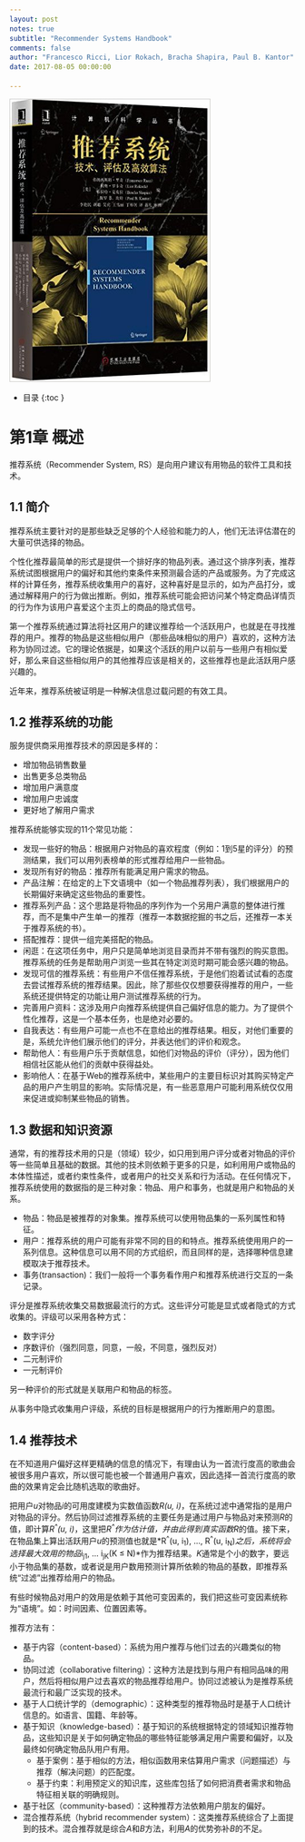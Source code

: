 ```yaml
---
layout: post
notes: true
subtitle: "Recommender Systems Handbook"
comments: false
author: "Francesco Ricci, Lior Rokach, Bracha Shapira, Paul B. Kantor"
date: 2017-08-05 00:00:00

---
```


![](/img/notes/rs/recommenderSystemsHandbook/recommender_systems_handbook.jpg)

*   目录
{:toc }

# 第1章 概述

推荐系统（Recommender System, RS）是向用户建议有用物品的软件工具和技术。

## 1.1 简介

推荐系统主要针对的是那些缺乏足够的个人经验和能力的人，他们无法评估潜在的大量可供选择的物品。

个性化推荐最简单的形式是提供一个排好序的物品列表。通过这个排序列表，推荐系统试图根据用户的偏好和其他约束条件来预测最合适的产品或服务。为了完成这样的计算任务，推荐系统收集用户的喜好，这种喜好是显示的，如为产品打分，或通过解释用户的行为做出推断。例如，推荐系统可能会把访问某个特定商品详情页的行为作为该用户喜爱这个主页上的商品的隐式信号。

第一个推荐系统通过算法将社区用户的建议推荐给一个活跃用户，也就是在寻找推荐的用户。推荐的物品是这些相似用户（那些品味相似的用户）喜欢的，这种方法称为协同过滤。它的理论依据是，如果这个活跃的用户以前与一些用户有相似爱好，那么来自这些相似用户的其他推荐应该是相关的，这些推荐也是此活跃用户感兴趣的。

近年来，推荐系统被证明是一种解决信息过载问题的有效工具。

## 1.2 推荐系统的功能

服务提供商采用推荐技术的原因是多样的：

*	增加物品销售数量
*	出售更多总类物品
*	增加用户满意度
*	增加用户忠诚度
*	更好地了解用户需求

推荐系统能够实现的11个常见功能：

*	发现一些好的物品：根据用户对物品的喜欢程度（例如：1到5星的评分）的预测结果，我们可以用列表榜单的形式推荐给用户一些物品。
*	发现所有好的物品：推荐所有能满足用户需求的物品。
*	产品注解：在给定的上下文语境中（如一个物品推荐列表），我们根据用户的长期偏好来确定这些物品的重要性。
*	推荐系列产品：这个思路是将物品的序列作为一个另用户满意的整体进行推荐，而不是集中产生单一的推荐（推荐一本数据挖掘的书之后，还推荐一本关于推荐系统的书）。
*	搭配推荐：提供一组完美搭配的物品。
*	闲逛：在这项任务中，用户只是简单地浏览目录而并不带有强烈的购买意图。推荐系统的任务是帮助用户浏览一些其在特定浏览时期可能会感兴趣的物品。
*	发现可信的推荐系统：有些用户不信任推荐系统，于是他们抱着试试看的态度去尝试推荐系统的推荐结果。因此，除了那些仅仅想要获得推荐的用户，一些系统还提供特定的功能让用户测试推荐系统的行为。
*	完善用户资料：这涉及用户向推荐系统提供自己偏好信息的能力。为了提供个性化推荐，这是一个基本任务，也是绝对必要的。
*	自我表达：有些用户可能一点也不在意给出的推荐结果。相反，对他们重要的是，系统允许他们展示他们的评分，并表达他们的评价和观念。
*	帮助他人：有些用户乐于贡献信息，如他们对物品的评价（评分），因为他们相信社区能从他们的贡献中获得益处。
*	影响他人：在基于Web的推荐系统中，某些用户的主要目标识对其购买特定产品的用户产生明显的影响。实际情况是，有一些恶意用户可能利用系统仅仅用来促进或抑制某些物品的销售。

## 1.3 数据和知识资源

通常，有的推荐技术用的只是（领域）较少，如只用到用户评分或者对物品的评价等一些简单且基础的数据。其他的技术则依赖于更多的只是，如利用用户或物品的本体性描述，或者约束性条件，或者用户的社交关系和行为活动。在任何情况下，推荐系统使用的数据指的是三种对象：物品、用户和事务，也就是用户和物品的关系。

*	物品：物品是被推荐的对象集。推荐系统可以使用物品集的一系列属性和特征。
*	用户：推荐系统的用户可能有非常不同的目的和特点。推荐系统使用用户的一系列信息。这种信息可以用不同的方式组织，而且同样的是，选择哪种信息建模取决于推荐技术。
*	事务(transaction)：我们一般将一个事务看作用户和推荐系统进行交互的一条记录。

评分是推荐系统收集交易数据最流行的方式。这些评分可能是显式或者隐式的方式收集的。评级可以采用各种方式：

*	数字评分
*	序数评价（强烈同意，同意，一般，不同意，强烈反对）
*	二元制评价
*	一元制评价

另一种评价的形式就是关联用户和物品的标签。

从事务中隐式收集用户评级，系统的目标是根据用户的行为推断用户的意图。

## 1.4 推荐技术

在不知道用户偏好这样更精确的信息的情况下，有理由认为一首流行度高的歌曲会被很多用户喜欢，所以很可能也被一个普通用户喜欢，因此选择一首流行度高的歌曲的效果肯定会比随机选取的歌曲好。

把用户*u*对物品*i*的可用度建模为实数值函数*R(u, i)*，在系统过滤中通常指的是用户对物品的评分。然后协同过滤推荐系统的主要任务是通过用户与物品对来预测*R*的值，即计算*R<sup>^</sup>(u, i)*，这里把*R<sup>^</sup>*作为估计值，并由此得到真实函数*R*的值。接下来，在物品集上算出活跃用户*u*的预测值也就是*R<sup>^</sup>(u, i<sub>1</sub>), ..., R<sup>^</sup>(u, i<sub>N</sub>)*之后，系统将会选择最大效用的物品*i<sub>j1</sub>, ... i<sub>jK</sub>(K &le; N)*作为推荐结果。*K*通常是个小的数字，要远小于物品集的基数，或者说是用户数用预测计算所依赖的物品的基数，即推荐系统“过滤”出推荐给用户的物品。

有些时候物品对用户的效用是依赖于其他可变因素的，我们把这些可变因素统称为“语境”。如：时间因素、位置因素等。

推荐方法有：

*	基于内容（content-based）：系统为用户推荐与他们过去的兴趣类似的物品。
*	协同过滤（collaborative filtering）：这种方法是找到与用户有相同品味的用户，然后将相似用户过去喜欢的物品推荐给用户。协同过滤被认为是推荐系统最流行和最广泛实现的技术。
*	基于人口统计学的（demographic）：这种类型的推荐物品时是基于人口统计信息的。如语言、国籍、年龄等。
*	基于知识（knowledge-based）：基于知识的系统根据特定的领域知识推荐物品，这些知识是关于如何确定物品的哪些特征能够满足用户需要和偏好，以及最终如何确定物品队用户有用。
	*	基于案例：基于相似的方法，相似函数用来估算用户需求（问题描述）与推荐（解决问题）的匹配度。
	*	基于约束：利用预定义的知识库，这些库包括了如何把消费者需求和物品特征相关联的明确规则。
*	基于社区（community-based）：这种推荐方法依赖用户朋友的偏好。
*	混合推荐系统（hybrid recommender system）：这类推荐系统综合了上面提到的技术。混合推荐就是综合*A*和*B*方法，利用*A*的优势弥补*B*的不足。